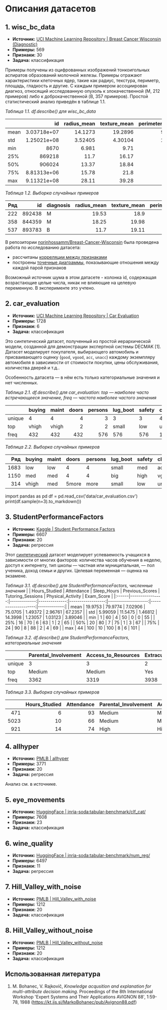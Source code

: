 # Описания датасетов


## 1.  wisc_bc_data

- **Источник:** [UCI Machine Learning Repository | Breast Cancer Wisconsin (Diagnostic)](https://archive.ics.uci.edu/dataset/17/breast+cancer+wisconsin+diagnostic)
- **Примеры:** 569
- **Признаки:** 30
- **Задача:** классификация

Примеры получены из оцифрованных изображений тонкоигольных аспиратов образований молочной железы. Примеры отражают характеристики клеточных ядер, такие как радиус, текстура, периметр, площадь, гладкость и другие. С каждым примером ассоциирован диагноз, относящий исследованную опухоль к злокачественной (M, 212 примеров) либо к доброкачественной (B, 357 примеров). Простой статистический анализ приведён в таблице 1.1.

*Таблица 1.1. df.describe() для wisc_bc_data*

|      |               id |   radius_mean |   texture_mean |   perimeter_mean |   area_mean |   smoothness_mean |   compactness_mean |   concavity_mean |   points_mean |   symmetry_mean |   dimension_mean |   radius_se |   texture_se |   perimeter_se |   area_se |   smoothness_se |   compactness_se |   concavity_se |    points_se |   symmetry_se |   dimension_se |   radius_worst |   texture_worst |   perimeter_worst |   area_worst |   smoothness_worst |   compactness_worst |   concavity_worst |   points_worst |   symmetry_worst |   dimension_worst |
|:------|-----------------:|--------------:|---------------:|-----------------:|------------:|------------------:|-------------------:|-----------------:|--------------:|----------------:|-----------------:|------------:|-------------:|---------------:|----------:|----------------:|-----------------:|---------------:|-------------:|--------------:|---------------:|---------------:|----------------:|------------------:|-------------:|-------------------:|--------------------:|------------------:|---------------:|-----------------:|------------------:|
| mean  |      3.03718e+07 |      14.1273  |       19.2896  |           91.969 |     654.889 |         0.0963603 |          0.104341  |        0.0887993 |     0.0489191 |       0.181162  |       0.0627976  |    0.405172 |     1.21685  |        2.86606 |   40.3371 |      0.00704098 |        0.0254781 |      0.0318937 |   0.0117961  |    0.0205423  |     0.0037949  |       16.2692  |        25.6772  |          107.261  |      880.583 |          0.132369  |            0.254265 |          0.272188 |      0.114606  |        0.290076  |         0.0839458 |
| std   |      1.25021e+08 |       3.52405 |        4.30104 |           24.299 |     351.914 |         0.0140641 |          0.0528128 |        0.0797198 |     0.0388028 |       0.0274143 |       0.00706036 |    0.277313 |     0.551648 |        2.02185 |   45.491  |      0.00300252 |        0.0179082 |      0.0301861 |   0.00617029 |    0.00826637 |     0.00264607 |        4.83324 |         6.14626 |           33.6025 |      569.357 |          0.0228324 |            0.157336 |          0.208624 |      0.0657323 |        0.0618675 |         0.0180613 |
| min   |   8670           |       6.981   |        9.71    |           43.79  |     143.5   |         0.05263   |          0.01938   |        0         |     0         |       0.106     |       0.04996    |    0.1115   |     0.3602   |        0.757   |    6.802  |      0.001713   |        0.002252  |      0         |   0          |    0.007882   |     0.0008948  |        7.93    |        12.02    |           50.41   |      185.2   |          0.07117   |            0.02729  |          0        |      0         |        0.1565    |         0.05504   |
| 25%   | 869218           |      11.7     |       16.17    |           75.17  |     420.3   |         0.08637   |          0.06492   |        0.02956   |     0.02031   |       0.1619    |       0.0577     |    0.2324   |     0.8339   |        1.606   |   17.85   |      0.005169   |        0.01308   |      0.01509   |   0.007638   |    0.01516    |     0.002248   |       13.01    |        21.08    |           84.11   |      515.3   |          0.1166    |            0.1472   |          0.1145   |      0.06493   |        0.2504    |         0.07146   |
| 50%   | 906024           |      13.37    |       18.84    |           86.24  |     551.1   |         0.09587   |          0.09263   |        0.06154   |     0.0335    |       0.1792    |       0.06154    |    0.3242   |     1.108    |        2.287   |   24.53   |      0.00638    |        0.02045   |      0.02589   |   0.01093    |    0.01873    |     0.003187   |       14.97    |        25.41    |           97.66   |      686.5   |          0.1313    |            0.2119   |          0.2267   |      0.09993   |        0.2822    |         0.08004   |
| 75%   |      8.81313e+06 |      15.78    |       21.8     |          104.1   |     782.7   |         0.1053    |          0.1304    |        0.1307    |     0.074     |       0.1957    |       0.06612    |    0.4789   |     1.474    |        3.357   |   45.19   |      0.008146   |        0.03245   |      0.04205   |   0.01471    |    0.02348    |     0.004558   |       18.79    |        29.72    |          125.4    |     1084     |          0.146     |            0.3391   |          0.3829   |      0.1614    |        0.3179    |         0.09208   |
| max   |      9.11321e+08 |      28.11    |       39.28    |          188.5   |    2501     |         0.1634    |          0.3454    |        0.4268    |     0.2012    |       0.304     |       0.09744    |    2.873    |     4.885    |       21.98    |  542.2    |      0.03113    |        0.1354    |      0.396     |   0.05279    |    0.07895    |     0.02984    |       36.04    |        49.54    |          251.2    |     4254     |          0.2226    |            1.058    |          1.252    |      0.291     |        0.6638    |         0.2075    |

*Таблица 1.2. Выборка случайных примеров*

|  Ряд  |     id | diagnosis   |   radius_mean |   texture_mean |   perimeter_mean |   area_mean |   smoothness_mean |   compactness_mean |   concavity_mean |   points_mean |   symmetry_mean |   dimension_mean |   radius_se |   texture_se |   perimeter_se |   area_se |   smoothness_se |   compactness_se |   concavity_se |   points_se |   symmetry_se |   dimension_se |   radius_worst |   texture_worst |   perimeter_worst |   area_worst |   smoothness_worst |   compactness_worst |   concavity_worst |   points_worst |   symmetry_worst |   dimension_worst |
|----:|-------:|:------------|--------------:|---------------:|-----------------:|------------:|------------------:|-------------------:|-----------------:|--------------:|----------------:|-----------------:|------------:|-------------:|---------------:|----------:|----------------:|-----------------:|---------------:|------------:|--------------:|---------------:|---------------:|----------------:|------------------:|-------------:|-------------------:|--------------------:|------------------:|---------------:|-----------------:|------------------:|
| 222 | 892438 | M           |         19.53 |          18.9  |           129.5  |      1217   |           0.115   |            0.1642  |          0.2197  |       0.1062  |          0.1792 |          0.06552 |      1.111  |       1.161  |          7.237 |    133    |        0.006056 |          0.03203 |        0.05638 |    0.01733  |       0.01884 |       0.004787 |          25.93 |           26.24 |            171.1  |       2053   |             0.1495 |              0.4116 |           0.6121  |        0.198   |           0.2968 |           0.09929 |
| 358 | 844359 | M           |         18.25 |          19.98 |           119.6  |      1040   |           0.09463 |            0.109   |          0.1127  |       0.074   |          0.1794 |          0.05742 |      0.4467 |       0.7732 |          3.18  |     53.91 |        0.004314 |          0.01382 |        0.02254 |    0.01039  |       0.01369 |       0.002179 |          22.88 |           27.66 |            153.2  |       1606   |             0.1442 |              0.2576 |           0.3784  |        0.1932  |           0.3063 |           0.08368 |
| 537 | 893783 | B           |         11.7  |          19.11 |            74.33 |       418.7 |           0.08814 |            0.05253 |          0.01583 |       0.01148 |          0.1936 |          0.06128 |      0.1601 |       1.43   |          1.109 |     11.28 |        0.006064 |          0.00911 |        0.01042 |    0.007638 |       0.02349 |       0.001661 |          12.61 |           26.55 |             80.92 |        483.1 |             0.1223 |              0.1087 |           0.07915 |        0.05741 |           0.3487 |           0.06958 |


В репозитории [norinhossamm/Breast-Cancer-Wisconsin](https://github.com/norinhossamm/Breast-Cancer-Wisconsin/blob/main/README.md) была проведена работа по исследованию датасета:

- рассчитаны [корреляции между признаками](https://github.com/user-attachments/assets/9dd81beb-1b72-4d28-8450-c786a1868fbc)
- построены [точечные диаграммы](https://github.com/user-attachments/assets/b395ca8c-4faf-4fa8-b324-73d459f8ad35), показывающие отношения между каждой парой признаков

Возможный источник шума в этом датасете - колонка id, содержащая возрастающие целые числа, никак не влияющие на целевую переменную. В эксперименте это учтено.


## 2. car_evaluation

- **Источник:** [UCI Machine Learning Repository | Car Evaluation](https://archive.ics.uci.edu/dataset/19/car+evaluation)
- **Примеры:** 1728
- **Признаки:** 6
- **Задача:** классификация

Это синтетический датасет, полученный из простой иерархической модели, созданной для демонстрации экспертной системы DECMAK [1]. Датасет моделирует покупателя, выбирающего автомобиль и присваивающего оценку (`good`, `vgood`, `acc`, `unacc`) каждому экземпляру автомобиля в зависимости от стоимости покупки, цены обслуживания, количества дверей и т.д..

Особенность датасета — в нём есть только категориальные значения и нет численных.

*Таблица 2.1. df.describe() для car_evaluation: *top* — наиболее часто встречающееся значение, freq — частота наиболее частого значения*

|        | buying   | maint   |   doors |   persons | lug_boot   | safety   | class   |
|:-------|:---------|:--------|--------:|----------:|:-----------|:---------|:--------|
| unique | 4        | 4       |       4 |         3 | 3          | 3        | 4       |
| top    | vhigh    | vhigh   |       2 |         2 | small      | low      | unacc   |
| freq   | 432      | 432     |     432 |       576 | 576        | 576      | 1210    |

*Таблица 2.2. Выборка случайных примеров*

|    Ряд    | buying   | maint   |   doors |   persons | lug_boot   | safety   | class   |
|-----:|:--------|:----------|:------|:------|:--------|:------|:--------|
| 1683 | low     | low       | 4     | 4     | small   | med   | acc     |
| 1150 | med     | med       | 4     | 4     | big     | high  | vgood   |
|  314 | vhigh   | med       | 5more | more  | small   | low   | unacc   |

import pandas as pd
df = pd.read_csv('data/car_evaluation.csv')
print(df.sample(n=3).to_markdown())


## 3. StudentPerformanceFactors

- **Источник:** [Kaggle | Student Performance Factors](https://www.kaggle.com/datasets/lainguyn123/student-performance-factors/data)
- **Примеры:** 6607
- **Признаки:** 20
- **Задача:** регрессия

Этот [синтетический](https://www.kaggle.com/datasets/lainguyn123/student-performance-factors/discussion/532279#3001125) датасет моделирует успеваемость учащихся в зависимости от многих факторов: количества часов обучения в неделю, доступ к интернету, тип школы — частная или муниципальная, — пол ученика, доход семьи и других. Целевая переменная — оценка на экзамене.


*Таблица 3.1. df.describe() для StudentPerformanceFactors, численные значения*
|       |   Hours_Studied |   Attendance |   Sleep_Hours |   Previous_Scores |   Tutoring_Sessions |   Physical_Activity |   Exam_Score |
|:------|----------------:|-------------:|--------------:|------------------:|--------------------:|--------------------:|-------------:|
| mean  |        19.9753  |      79.9774 |       7.02906 |           75.0705 |             1.49372 |             2.96761 |     67.2357  |
| std   |         5.99059 |      11.5475 |       1.46812 |           14.3998 |             1.23057 |             1.03123 |      3.89046 |
| min   |         1       |      60      |       4       |           50      |             0       |             0       |     55       |
| 25%   |        16       |      70      |       6       |           63      |             1       |             2       |     65       |
| 50%   |        20       |      80      |       7       |           75      |             1       |             3       |     67       |
| 75%   |        24       |      90      |       8       |           88      |             2       |             4       |     69       |
| max   |        44       |     100      |      10       |          100      |             8       |             6       |    101       |

*Таблица 3.2. df.describe() для StudentPerformanceFactors, категориальные значения*

|        | Parental_Involvement   | Access_to_Resources   | Extracurricular_Activities   | Motivation_Level   | Internet_Access   | Family_Income   | Teacher_Quality   | School_Type   | Peer_Influence   | Learning_Disabilities   | Parental_Education_Level   | Distance_from_Home   | Gender   |
|:-------|:-----------------------|:----------------------|:-----------------------------|:-------------------|:------------------|:----------------|:------------------|:--------------|:-----------------|:------------------------|:---------------------------|:---------------------|:---------|
| unique | 3                      | 3                     | 2                            | 3                  | 2                 | 3               | 3                 | 2             | 3                | 2                       | 3                          | 3                    | 2        |
| top    | Medium                 | Medium                | Yes                          | Medium             | Yes               | Low             | Medium            | Public        | Positive         | No                      | High School                | Near                 | Male     |
| freq   | 3362                   | 3319                  | 3938                         | 3351               | 6108              | 2672            | 3925              | 4598          | 2638             | 5912                    | 3223                       | 3884                 | 3814     |

*Таблица 3.3. Выборка случайных примеров*

|      |   Hours_Studied |   Attendance | Parental_Involvement   | Access_to_Resources   | Extracurricular_Activities   |   Sleep_Hours |   Previous_Scores | Motivation_Level   | Internet_Access   |   Tutoring_Sessions | Family_Income   | Teacher_Quality   | School_Type   | Peer_Influence   |   Physical_Activity | Learning_Disabilities   | Parental_Education_Level   | Distance_from_Home   | Gender   |   Exam_Score |
|-----:|----------------:|-------------:|:-----------------------|:----------------------|:-----------------------------|--------------:|------------------:|:-------------------|:------------------|--------------------:|:----------------|:------------------|:--------------|:-----------------|--------------------:|:------------------------|:---------------------------|:---------------------|:---------|-------------:|
|  471 |               6 |           93 | Medium                 | Medium                | No                           |             7 |                52 | High               | Yes               |                   0 | Medium          | Medium            | Public        | Neutral          |                   2 | No                      | College                    | Near                 | Female   |           64 |
| 5023 |              10 |           66 | Medium                 | Medium                | No                           |             4 |                74 | Low                | Yes               |                   2 | Low             | Medium            | Public        | Negative         |                   2 | No                      | High School                | Moderate             | Male     |           59 |
|  921 |              14 |           74 | High                   | High                  | Yes                          |             6 |                73 | High               | Yes               |                   2 | Medium          | Medium            | Private       | Neutral          |                   3 | No                      | High School                | Near                 | Female   |           67 |


## 4. allhyper

- **Источник:** [PMLB | allhyper](https://epistasislab.github.io/pmlb/profile/allhyper.html)
- **Примеры:** 3771
- **Признаки:** 20
- **Задача:** регрессия

Анализ см. в источнике.


## 5. eye_movements

- **Источник:** [HuggingFace | inria-soda:tabular-benchmark/clf_cat/](https://huggingface.co/datasets/inria-soda/tabular-benchmark/tree/dabc0f5cea2459217a54bf275227e68cda218e9d/clf_cat)
- **Примеры:** 7608
- **Признаки:** 23
- **Задача:** классификация


## 6. wine_quality

- **Источник:** [HuggingFace | inria-soda:tabular-benchmark/num_reg/](https://huggingface.co/datasets/inria-soda/tabular-benchmark/tree/dabc0f5cea2459217a54bf275227e68cda218e9d/reg_num)
- **Примеры:** 6497
- **Признаки:** 11
- **Задача:** регрессия


## 7. Hill_Valley_with_noise

- **Источник:** [PMLB | Hill_Valley_with_noise](https://epistasislab.github.io/pmlb/profile/Hill_Valley_with_noise.html)
- **Примеры:** 1212
- **Признаки:** 20 
- **Задача:** классификация


## 8. Hill_Valley_without_noise

- **Источник:** [PMLB | Hill_Valley_without_noise](https://epistasislab.github.io/pmlb/profile/Hill_Valley_without_noise.html)
- **Примеры:** 1212
- **Признаки:** 20
- **Задача:** классификация


## Использованная литература

1. M. Bohanec, V. Rajkovič, *Knowledge acqusition and explanation for multi-attribute decision making*. Proceedings of the 8th International Workshop 'Expert Systems and Their Applications AVIGNON 88', 1:59-78, 1988 (https://kt.ijs.si/MarkoBohanec/pub/Avignon88.pdf)
